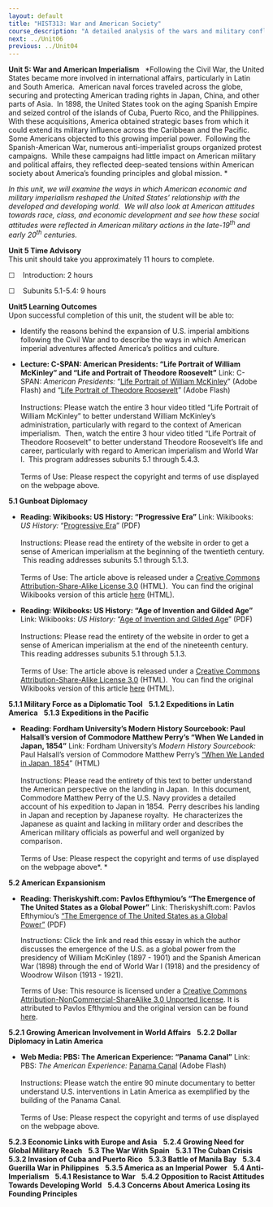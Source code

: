 ```yaml
---
layout: default
title: "HIST313: War and American Society"
course_description: "A detailed analysis of the wars and military conflicts that have shaped the social, political, and economic history of the United States from the colonial era to the present."
next: ../Unit06
previous: ../Unit04
---
```

**Unit 5: War and American Imperialism** <span id="5"></span> 
*Following the Civil War, the United States became more involved in
international affairs, particularly in Latin and South America. 
American naval forces traveled across the globe, securing and protecting
American trading rights in Japan, China, and other parts of Asia.  In
1898, the United States took on the aging Spanish Empire and seized
control of the islands of Cuba, Puerto Rico, and the Philippines.  With
these acquisitions, America obtained strategic bases from which it could
extend its military influence across the Caribbean and the Pacific. 
Some Americans objected to this growing imperial power.  Following the
Spanish-American War, numerous anti-imperialist groups organized protest
campaigns.  While these campaigns had little impact on American military
and political affairs, they reflected deep-seated tensions within
American society about America’s founding principles and global
mission. *  
  
 *In this unit, we will examine the ways in which American economic and
military imperialism reshaped the United States’ relationship with the
developed and developing world.  We will also look at American attitudes
towards race, class, and economic development and see how these social
attitudes were reflected in American military actions in the
late-19<sup>th</sup> and early 20<sup>th</sup> centuries.*

**Unit 5 Time Advisory**  
This unit should take you approximately 11 hours to complete.

☐    Introduction: 2 hours

☐    Subunits 5.1-5.4: 9 hours

**Unit5 Learning Outcomes**  
Upon successful completion of this unit, the student will be able to:

-   Identify the reasons behind the expansion of U.S. imperial ambitions
    following the Civil War and to describe the ways in which American
    imperial adventures affected America’s politics and culture.

-   **Lecture: C-SPAN: American Presidents: “Life Portrait of William
    McKinley” and “Life and Portrait of Theodore Roosevelt”**
    Link: C-SPAN: *American Presidents:* “[Life Portrait of William
    McKinley](http://www.c-spanvideo.org/program/WilliamM)” (Adobe
    Flash) and “[Life Portrait of Theodore Roosevelt<span
    style="display: none;"> </span><span
    style="display: none;"> </span>](http://www.c-spanvideo.org/program/Portraitof)”<span
    style="display: none;"> </span><span style="display: none;"> </span>
    (Adobe Flash)  
        
     Instructions: Please watch the entire 3 hour video titled “Life
    Portrait of William McKinley” to better understand William
    McKinley’s administration, particularly with regard to the context
    of American imperialism.  Then, watch the entire 3 hour video titled
    “Life Portrait of Theodore Roosevelt” to better understand Theodore
    Roosevelt’s life and career, particularly with regard to American
    imperialism and World War I.  This program addresses subunits 5.1
    through 5.4.3.  
        
     Terms of Use: Please respect the copyright and terms of use
    displayed on the webpage above.

**5.1 Gunboat Diplomacy** <span id="5.1"></span> 
-   **Reading: Wikibooks: US History: “Progressive Era”**
    Link: Wikibooks: *US History:* “[Progressive
    Era](http://www.saylor.org/site/wp-content/uploads/2011/03/US-History_Progressive-Era.pdf)”
    (PDF)  
        
     Instructions: Please read the entirety of the website in order to
    get a sense of American imperialism at the beginning of the
    twentieth century.  This reading addresses subunits 5.1 through
    5.1.3.  
        
     Terms of Use: The article above is released under a [Creative
    Commons Attribution-Share-Alike License
    3.0](http://creativecommons.org/licenses/by-sa/3.0/) (HTML).  You
    can find the original Wikibooks version of this article
    [here](http://en.wikibooks.org/wiki/US_History/Progressive_Era)
    (HTML).

-   **Reading: Wikibooks: US History: “Age of Invention and Gilded
    Age”**
    Link: Wikibooks: *US History:* “[Age of Invention and Gilded
    Age](http://www.saylor.org/site/wp-content/uploads/2011/03/US-History_Age-of-Invention-and-Gilded-Age.pdf)”
    (PDF)  
        
     Instructions: Please read the entirety of the website in order to
    get a sense of American imperialism at the end of the nineteenth
    century.  This reading addresses subunits 5.1 through 5.1.3.  
        
     Terms of Use: The article above is released under a [Creative
    Commons Attribution-Share-Alike License
    3.0](http://creativecommons.org/licenses/by-sa/3.0/) (HTML).  You
    can find the original Wikibooks version of this article
    [here](http://en.wikibooks.org/wiki/US_History/Age_of_Invention_and_Gilded_Age)
    (HTML).

**5.1.1 Military Force as a Diplomatic Tool** <span id="5.1.1"></span> 
**5.1.2 Expeditions in Latin America** <span id="5.1.2"></span> 
**5.1.3 Expeditions in the Pacific** <span id="5.1.3"></span> 
-   **Reading: Fordham University’s Modern History Sourcebook: Paul
    Halsall’s version of Commodore Matthew Perry’s “When We Landed in
    Japan, 1854”**
    Link: Fordham University’s *Modern History Sourcebook:* Paul
    Halsall’s version of Commodore Matthew Perry’s [“When We Landed in
    Japan,
    1854](http://www.fordham.edu/halsall/mod/1854Perry-japan1.html)”
    (HTML)  
        
     Instructions: Please read the entirety of this text to better
    understand the American perspective on the landing in Japan.  In
    this document, Commodore Matthew Perry of the U.S. Navy provides a
    detailed account of his expedition to Japan in 1854.  Perry
    describes his landing in Japan and reception by Japanese royalty. 
    He characterizes the Japanese as quaint and lacking in military
    order and describes the American military officials as powerful and
    well organized by comparison.  
        
     Terms of Use: Please respect the copyright and terms of use
    displayed on the webpage above*. *

**5.2 American Expansionism** <span id="5.2"></span> 
-   **Reading: Theriskyshift.com: Pavlos Efthymiou’s “The Emergence of
    The United States as a Global Power”**
    Link: Theriskyshift.com: Pavlos Efthymiou’s [“The Emergence of The
    United States as a Global
    Power”](http://www.saylor.org/site/wp-content/uploads/2013/05/HIST313-5.2-UnitedStatesasaGlobalPower.pdf) (PDF)  
      
     Instructions: Click the link and read this essay in which the
    author discusses the emergence of the U.S. as a global power from
    the presidency of William McKinley (1897 - 1901) and the Spanish
    American War (1898) through the end of World War I (1918) and the
    presidency of Woodrow Wilson (1913 - 1921).  
      
     Terms of Use: This resource is licensed under a [Creative Commons
    Attribution-NonCommercial-ShareAlike 3.0 Unported
    license](http://creativecommons.org/licenses/by-nc-sa/3.0/). It is
    attributed to Pavlos Efthymiou and the original version can be found
    [here](http://theriskyshift.com/2013/02/the-emergence-of-the-united-states-as-a-global-power/). 

**5.2.1 Growing American Involvement in World Affairs** <span
id="5.2.1"></span> 
**5.2.2 Dollar Diplomacy in Latin America** <span id="5.2.2"></span> 
-   **Web Media: PBS: The American Experience: “Panama Canal”**
    Link: PBS: *The American Experience:* [Panama
    Canal](http://www.pbs.org/wgbh/americanexperience/films/panama/player)
    (Adobe Flash)  
        
     Instructions: Please watch the entire 90 minute documentary to
    better understand U.S. interventions in Latin America as exemplified
    by the building of the Panama Canal.  
        
     Terms of Use: Please respect the copyright and terms of use
    displayed on the webpage above.

**5.2.3 Economic Links with Europe and Asia** <span id="5.2.3"></span> 
**5.2.4 Growing Need for Global Military Reach** <span
id="5.2.4"></span> 
**5.3 The War With Spain** <span id="5.3"></span> 
**5.3.1 The Cuban Crisis** <span id="5.3.1"></span> 
**5.3.2 Invasion of Cuba and Puerto Rico** <span id="5.3.2"></span> 
**5.3.3 Battle of Manila Bay** <span id="5.3.3"></span> 
**5.3.4 Guerilla War in Philippines** <span id="5.3.4"></span> 
**5.3.5 America as an Imperial Power** <span id="5.3.5"></span> 
**5.4 Anti-Imperialism** <span id="5.4"></span> 
**5.4.1 Resistance to War** <span id="5.4.1"></span> 
**5.4.2 Opposition to Racist Attitudes Towards Developing World** <span
id="5.4.2"></span> 
**5.4.3 Concerns About America Losing its Founding Principles** <span
id="5.4.3"></span> 
